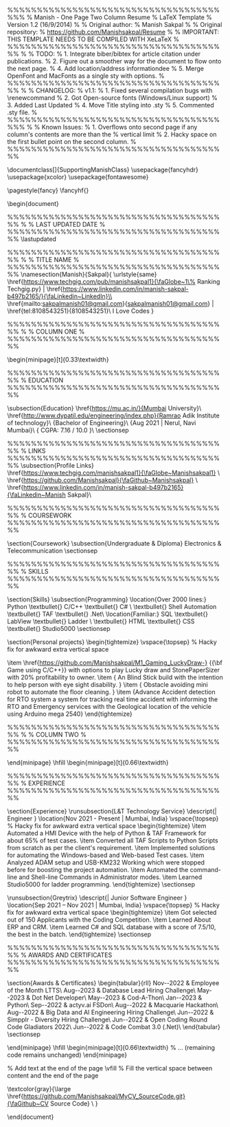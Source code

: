 %%%%%%%%%%%%%%%%%%%%%%%%%%%%%%%%%%%%%%%
% Manish - One Page Two Column Resume
% LaTeX Template
% Version 1.2 (16/9/2014)
%
% Original author:
% Manish Sakpal
%
% Original repository:
% https://github.com/Manishsakpal/Resume
%
% IMPORTANT: THIS TEMPLATE NEEDS TO BE COMPILED WITH XeLaTeX
%
%%%%%%%%%%%%%%%%%%%%%%%%%%%%%%%%%%%%%%
% 
% TODO:
% 1. Integrate biber/bibtex for article citation under publications.
% 2. Figure out a smoother way for the document to flow onto the next page.
% 4. Add location/address informationdee
% 5. Merge OpenFont and MacFonts as a single sty with options.
% 
%%%%%%%%%%%%%%%%%%%%%%%%%%%%%%%%%%%%%%
%
% CHANGELOG:
% v1.1:
% 1. Fixed several compilation bugs with \renewcommand
% 2. Got Open-source fonts (Windows/Linux support)
% 3. Added Last Updated
% 4. Move Title styling into .sty
% 5. Commented .sty file.
%
%%%%%%%%%%%%%%%%%%%%%%%%%%%%%%%%%%%%%%%
%
% Known Issues:
% 1. Overflows onto second page if any column's contents are more than the
% vertical limit
% 2. Hacky space on the first bullet point on the second column.
%
%%%%%%%%%%%%%%%%%%%%%%%%%%%%%%%%%%%%%%


\documentclass[]{SupportingManishClass}
\usepackage{fancyhdr}
\usepackage{xcolor}
\usepackage{fontawesome}
 
\pagestyle{fancy}
\fancyhf{}
 
\begin{document}

%%%%%%%%%%%%%%%%%%%%%%%%%%%%%%%%%%%%%%
%
%     LAST UPDATED DATE
%
%%%%%%%%%%%%%%%%%%%%%%%%%%%%%%%%%%%%%%
\lastupdated

%%%%%%%%%%%%%%%%%%%%%%%%%%%%%%%%%%%%%%
%
%     TITLE NAME
%
%%%%%%%%%%%%%%%%%%%%%%%%%%%%%%%%%%%%%%
\namesection{Manish}{Sakpal}{ \urlstyle{same}
\href{https://www.techgig.com/pub/manishsakpal1}{\faGlobe~1\% Ranking Techgig.py} |
\href{https://www.linkedin.com/in/manish-sakpal-b497b2165/}{\faLinkedin~LinkedIn}\\
\href{mailto:sakpalmanish01@gmail.com}{sakpalmanish01@gmail.com} | \href{tel:8108543251}{8108543251}\\
I Love Codes
}

%%%%%%%%%%%%%%%%%%%%%%%%%%%%%%%%%%%%%%
%
%     COLUMN ONE
%
%%%%%%%%%%%%%%%%%%%%%%%%%%%%%%%%%%%%%%

\begin{minipage}[t]{0.33\textwidth} 

%%%%%%%%%%%%%%%%%%%%%%%%%%%%%%%%%%%%%%
%     EDUCATION
%%%%%%%%%%%%%%%%%%%%%%%%%%%%%%%%%%%%%%

\subsection{Education}
\href{https://mu.ac.in/}{Mumbai University}\\
\href{http://www.dypatil.edu/engineering/index.php}{Ramrao Adik Institute of technology}\\
{Bachelor of Engineering}\\
{Aug 2021 | Nerul, Navi Mumbai}\\
{  CGPA: 7.16 / 10.0 }\\
\sectionsep

%%%%%%%%%%%%%%%%%%%%%%%%%%%%%%%%%%%%%%
%     LINKS
%%%%%%%%%%%%%%%%%%%%%%%%%%%%%%%%%%%%%%
\subsection{Profile Links}
\href{https://www.techgig.com/manishsakpal1}{\faGlobe~Manishsakpal1} \\
\href{https://github.com/Manishsakpal}{\faGithub~Manishsakpal} \\
\href{https://www.linkedin.com/in/manish-sakpal-b497b2165}{\faLinkedin~Manish Sakpal}\\

%%%%%%%%%%%%%%%%%%%%%%%%%%%%%%%%%%%%%%
%     COURSEWORK
%%%%%%%%%%%%%%%%%%%%%%%%%%%%%%%%%%%%%%

\section{Coursework}
\subsection{Undergraduate \& Diploma}
Electronics \& Telecommunication 
\sectionsep

%%%%%%%%%%%%%%%%%%%%%%%%%%%%%%%%%%%%%%
%     SKILLS
%%%%%%%%%%%%%%%%%%%%%%%%%%%%%%%%%%%%%%

\section{Skills}
\subsection{Programming}
\location{Over 2000 lines:}
Python \textbullet{}   C/C++ \textbullet{} 
C\# \\ \textbullet{} Shell 
Automation \textbullet{} 
TAF \textbullet{}   .Net\\ 
\location{Familiar:}
SQL \textbullet{} LabView \textbullet{} Ladder \\ \textbullet{} HTML \textbullet{} CSS \textbullet{} Studio5000
\sectionsep

\section{Personal projects}
\begin{tightemize}
\vspace{\topsep} % Hacky fix for awkward extra vertical space

\item \href{https://github.com/Manishsakpal/M1_Gaming_LuckyDraw-}
{{\bf Game using C/C++}} with options to play Lucky draw and StonePaperSizer with 20\% profitability to owner.
\item { An Blind Stick build with the intention to help person with eye sight disability. }
\item { Obstacle avoiding mini robot to automate the floor cleaning. }
\item {Advance Accident detection for RTO system a system for tracking real time accident with informing 
the RTO and Emergency services with the Geological location of the vehicle using Arduino mega 2540}
\end{tightemize}

%%%%%%%%%%%%%%%%%%%%%%%%%%%%%%%%%%%%%%
%
%     COLUMN TWO
%
%%%%%%%%%%%%%%%%%%%%%%%%%%%%%%%%%%%%%%

\end{minipage} 
\hfill
\begin{minipage}[t]{0.66\textwidth} 

%%%%%%%%%%%%%%%%%%%%%%%%%%%%%%%%%%%%%%
%     EXPERIENCE
%%%%%%%%%%%%%%%%%%%%%%%%%%%%%%%%%%%%%%

\section{Experience}
\runsubsection{L\&T Technology Service}
\descript{| Engineer }
\location{Nov 2021 - Present | Mumbai, India}
\vspace{\topsep} % Hacky fix for awkward extra vertical space
\begin{tightemize}
\item Automated a HMI Device with the help of Python \& TAF Framework for about 65\% of test cases.
\item Converted all TAF Scripts to Python Scripts from scratch as per the client's requirement.
\item Implemented solutions for automating the Windows-based and Web-based Test cases.
\item Analyzed ADAM setup and USB-KM232 Working which were stopped before for boosting the project automation.
\item Automated the command-line and Shell-line Commands in Administrator modes.
\item Learned Studio5000 for ladder programming.
\end{tightemize}
\sectionsep

\runsubsection{Greytrix}
\descript{| Junior Software Engineer }
\location{Sep 2021 – Nov 2021 | Mumbai, India}
\vspace{\topsep} % Hacky fix for awkward extra vertical space
\begin{tightemize}
\item Got selected out of 150 Applicants with the Coding Competition.
\item Learned About ERP and CRM.
\item Learned C\# and SQL database with a score of 7.5/10, the best in the batch.
\end{tightemize}
\sectionsep

%%%%%%%%%%%%%%%%%%%%%%%%%%%%%%%%%%%%%%
%     AWARDS AND CERTIFICATES
%%%%%%%%%%%%%%%%%%%%%%%%%%%%%%%%%%%%%%

\section{Awards \& Certificates}
\begin{tabular}{rll}
Nov\--2022 & Employee of the Month LTTS\\
Aug\--2023 & Database Lead Hiring Challenge\\
May\--2023 & Dot Net Developer\\
May\--2023 & Cod-A-Thon\\
Jan\--2023 & Python\\
Sep\--2022 & actyv.ai FSDon\\
Aug\--2022 & Macquarie Hackathon\\
Aug\--2022 & Big Data and AI Engineering Hiring Challenge\\
Jun\--2022 & Simpplr - Diversity Hiring Challenge\\
Jun\--2022 & Open Coding Round Code Gladiators 2022\\
Jun\--2022 & Code Combat 3.0 (.Net)\\
\end{tabular}
\sectionsep

\end{minipage}
\hfill
\begin{minipage}[t]{0.66\textwidth}
% ... (remaining code remains unchanged)
\end{minipage}

% Add text at the end of the page
\vfill % Fill the vertical space between content and the end of the page

\textcolor{gray}{\large \href{https://github.com/Manishsakpal/MyCV_SourceCode.git}{\faGithub~CV Source Code} \\
}

\end{document}
